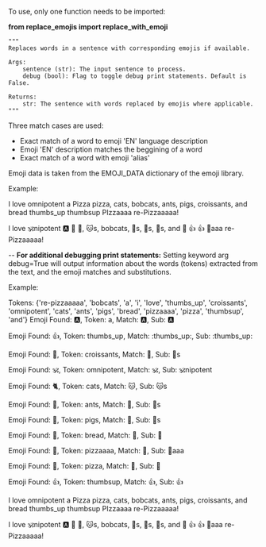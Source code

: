 To use, only one function needs to be imported:

**from replace_emojis import replace_with_emoji**

    """
    Replaces words in a sentence with corresponding emojis if available.

    Args:
        sentence (str): The input sentence to process.
        debug (bool): Flag to toggle debug print statements. Default is False.

    Returns:
        str: The sentence with words replaced by emojis where applicable.
    """

Three match cases are used:
- Exact match of a word to emoji 'EN' language description
- Emoji 'EN' description matches the beggining of a word
- Exact match of a word with emoji 'alias'

Emoji data is taken from the EMOJI_DATA dictionary of the emoji library.

Example:

I love omnipotent a Pizza pizza, cats, bobcats, ants, pigs, croissants, and bread thumbs_up thumbsup PIzzaaaa re-Pizzaaaaa!

I love 🕉️nipotent 🅰️ 🍕 🍕, 🐱s, bobcats, 🐜s, 🐷s, 🥐s, and 🍞 👍 👍 🍕aaa re-Pizzaaaaa!


--
**For additional debugging print statements:**
Setting keyword arg debug=True will output information about the words (tokens) extracted from the text, and the emoji matches and substitutions.

Example:

Tokens: {'re-pizzaaaaa', 'bobcats', 'a', 'i', 'love', 'thumbs_up', 'croissants', 'omnipotent', 'cats', 'ants', 'pigs', 'bread', 'pizzaaaa', 'pizza', 'thumbsup', 'and'}
Emoji Found: 🅰️, Token: a, Match: :a:, Sub: :a:

Emoji Found: 👍, Token: thumbs_up, Match: :thumbs_up:, Sub: :thumbs_up:

Emoji Found: 🥐, Token: croissants, Match: :croissant:, Sub: :croissant:s

Emoji Found: 🕉️, Token: omnipotent, Match: :om:, Sub: :om:nipotent

Emoji Found: 🐈, Token: cats, Match: :cat:, Sub: :cat:s

Emoji Found: 🐜, Token: ants, Match: :ant:, Sub: :ant:s

Emoji Found: 🐖, Token: pigs, Match: :pig:, Sub: :pig:s

Emoji Found: 🍞, Token: bread, Match: :bread:, Sub: :bread:

Emoji Found: 🍕, Token: pizzaaaa, Match: :pizza:, Sub: :pizza:aaa


Emoji Found: 🍕, Token: pizza, Match: :pizza:, Sub: :pizza:

Emoji Found: 👍, Token: thumbsup, Match: :thumbsup:, Sub: :thumbsup:

I love omnipotent a Pizza pizza, cats, bobcats, ants, pigs, croissants, and bread thumbs_up thumbsup PIzzaaaa re-Pizzaaaaa!

I love 🕉️nipotent 🅰️ 🍕 🍕, 🐱s, bobcats, 🐜s, 🐷s, 🥐s, and 🍞 👍 👍 🍕aaa re-Pizzaaaaa!
